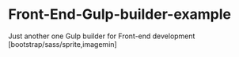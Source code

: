 # Front-End-Gulp-builder-example
Just another one Gulp builder for Front-end development [bootstrap/sass/sprite,imagemin]
